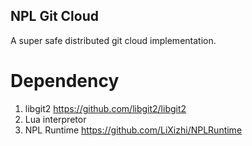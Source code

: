 ## NPL Git Cloud
A super safe distributed git cloud implementation. 

# Dependency
1. libgit2 https://github.com/libgit2/libgit2 <br />
2. Lua interpretor <br />
3. NPL Runtime https://github.com/LiXizhi/NPLRuntime

